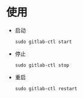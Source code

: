 
# 使用

* 启动

    ```
    sudo gitlab-ctl start
    ```
* 停止

    ```
    sudo gitlab-ctl stop
    ```
* 重启

    ```
    sudo gitlab-ctl restart
    ```